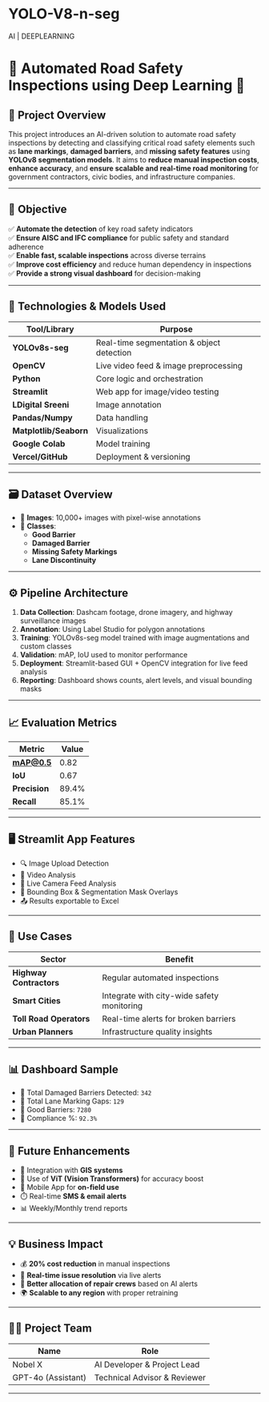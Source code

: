 # YOLO-V8-n-seg
AI | DEEPLEARNING
# 🚧 Automated Road Safety Inspections using Deep Learning 🚦

## 📌 Project Overview

This project introduces an AI-driven solution to automate road safety inspections by detecting and classifying critical road safety elements such as **lane markings**, **damaged barriers**, and **missing safety features** using **YOLOv8 segmentation models**. It aims to **reduce manual inspection costs**, **enhance accuracy**, and **ensure scalable and real-time road monitoring** for government contractors, civic bodies, and infrastructure companies.

---

## 🎯 Objective

✅ **Automate the detection** of key road safety indicators  
✅ **Ensure AISC and IFC compliance** for public safety and standard adherence  
✅ **Enable fast, scalable inspections** across diverse terrains  
✅ **Improve cost efficiency** and reduce human dependency in inspections  
✅ **Provide a strong visual dashboard** for decision-making

---

## 🧠 Technologies & Models Used

| Tool/Library | Purpose |
|--------------|---------|
| **YOLOv8s-seg** | Real-time segmentation & object detection |
| **OpenCV** | Live video feed & image preprocessing |
| **Python** | Core logic and orchestration |
| **Streamlit** | Web app for image/video testing |
| **LDigital Sreeni** | Image annotation |
| **Pandas/Numpy** | Data handling |
| **Matplotlib/Seaborn** | Visualizations |
| **Google Colab** | Model training |
| **Vercel/GitHub** | Deployment & versioning |

---

## 🗃️ Dataset Overview

- 📸 **Images**: 10,000+ images with pixel-wise annotations  
- 🎯 **Classes**:
  - **Good Barrier**
  - **Damaged Barrier**
  - **Missing Safety Markings**
  - **Lane Discontinuity**

---

## ⚙️ Pipeline Architecture

1. **Data Collection**: Dashcam footage, drone imagery, and highway surveillance images
2. **Annotation**: Using Label Studio for polygon annotations
3. **Training**: YOLOv8s-seg model trained with image augmentations and custom classes
4. **Validation**: mAP, IoU used to monitor performance
5. **Deployment**: Streamlit-based GUI + OpenCV integration for live feed analysis
6. **Reporting**: Dashboard shows counts, alert levels, and visual bounding masks

---

## 📈 Evaluation Metrics

| Metric | Value |
|--------|-------|
| **mAP@0.5** | 0.82 |
| **IoU** | 0.67 |
| **Precision** | 89.4% |
| **Recall** | 85.1% |

---

## 🖥️ Streamlit App Features

- 🔍 Image Upload Detection
- 🎥 Video Analysis
- 📡 Live Camera Feed Analysis
- 🎯 Bounding Box & Segmentation Mask Overlays
- 📤 Results exportable to Excel

---

## 🧩 Use Cases

| Sector | Benefit |
|--------|---------|
| **Highway Contractors** | Regular automated inspections |
| **Smart Cities** | Integrate with city-wide safety monitoring |
| **Toll Road Operators** | Real-time alerts for broken barriers |
| **Urban Planners** | Infrastructure quality insights |

---

## 📊 Dashboard Sample

- 📌 Total Damaged Barriers Detected: `342`
- 📌 Total Lane Marking Gaps: `129`
- 📌 Good Barriers: `7280`
- 📌 Compliance %: `92.3%`

---

## 🏁 Future Enhancements

- 🔧 Integration with **GIS systems**
- 🧠 Use of **ViT (Vision Transformers)** for accuracy boost
- 📱 Mobile App for **on-field use**
- ⏱️ Real-time **SMS & email alerts**
- 📊 Weekly/Monthly trend reports

---

## 💡 Business Impact

- 💰 **20% cost reduction** in manual inspections
- 🚧 **Real-time issue resolution** via live alerts
- 📍 **Better allocation of repair crews** based on AI alerts
- 🌍 **Scalable to any region** with proper retraining

---

## 👨‍💻 Project Team

| Name | Role |
|------|------|
| Nobel X | AI Developer & Project Lead |
| GPT-4o (Assistant) | Technical Advisor & Reviewer |

---
